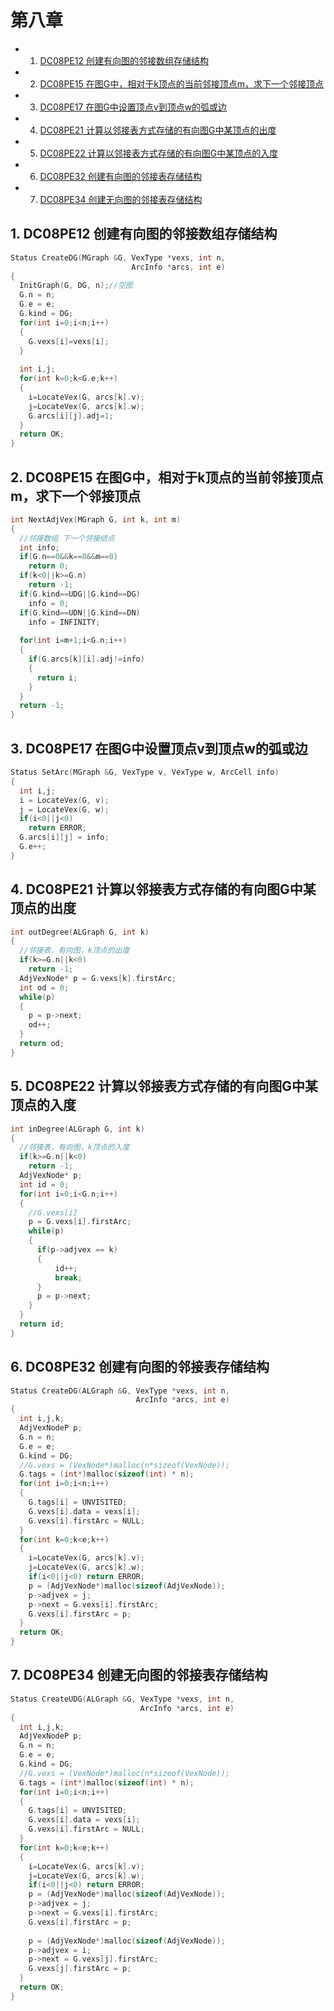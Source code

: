 # 第八章
* 1. [DC08PE12 创建有向图的邻接数组存储结构](#DC08PE12)
* 2. [DC08PE15 在图G中，相对于k顶点的当前邻接顶点m，求下一个邻接顶点](#DC08PE15Gkm)
* 3. [DC08PE17 在图G中设置顶点v到顶点w的弧或边](#DC08PE17Gvw)
* 4. [DC08PE21 计算以邻接表方式存储的有向图G中某顶点的出度](#DC08PE21G)
* 5. [DC08PE22 计算以邻接表方式存储的有向图G中某顶点的入度](#DC08PE22G)
* 6. [DC08PE32 创建有向图的邻接表存储结构](#DC08PE32)
* 7. [DC08PE34 创建无向图的邻接表存储结构](#DC08PE34)

##  1. <a name='DC08PE12'></a>DC08PE12 创建有向图的邻接数组存储结构 
```C
Status CreateDG(MGraph &G, VexType *vexs, int n,
                           ArcInfo *arcs, int e) 
{    
  InitGraph(G, DG, n);//空图
  G.n = n;
  G.e = e;
  G.kind = DG;
  for(int i=0;i<n;i++)
  {
    G.vexs[i]=vexs[i];
  }
  
  int i,j;
  for(int k=0;k<G.e;k++)
  {
    i=LocateVex(G, arcs[k].v);
    j=LocateVex(G, arcs[k].w);
    G.arcs[i][j].adj=1;
  }
  return OK;
}
```
##  2. <a name='DC08PE15Gkm'></a>DC08PE15 在图G中，相对于k顶点的当前邻接顶点m，求下一个邻接顶点
```C
int NextAdjVex(MGraph G, int k, int m) 
{   
  //邻接数组 下一个邻接结点
  int info;
  if(G.n==0&&k==0&&m==0) 
    return 0;
  if(k<0||k>=G.n)
    return -1;
  if(G.kind==UDG||G.kind==DG)
    info = 0;
  if(G.kind==UDN||G.kind==DN)
    info = INFINITY;
    
  for(int i=m+1;i<G.n;i++)
  {
    if(G.arcs[k][i].adj!=info)
    {
      return i;
    }
  }
  return -1;
}
``` 
##  3. <a name='DC08PE17Gvw'></a>DC08PE17 在图G中设置顶点v到顶点w的弧或边 
```C
Status SetArc(MGraph &G, VexType v, VexType w, ArcCell info) 
{  
  int i,j;
  i = LocateVex(G, v);
  j = LocateVex(G, w);
  if(i<0||j<0)
    return ERROR;
  G.arcs[i][j] = info;
  G.e++;
}
```
##  4. <a name='DC08PE21G'></a>DC08PE21 计算以邻接表方式存储的有向图G中某顶点的出度 
```C
int outDegree(ALGraph G, int k) 
{  
  //邻接表，有向图，k顶点的出度
  if(k>=G.n||k<0)
    return -1;
  AdjVexNode* p = G.vexs[k].firstArc;
  int od = 0;
  while(p)
  {
    p = p->next;
    od++;
  }
  return od;
}
``` 
##  5. <a name='DC08PE22G'></a>DC08PE22 计算以邻接表方式存储的有向图G中某顶点的入度 
```C
int inDegree(ALGraph G, int k) 
{   
  //邻接表，有向图，k顶点的入度
  if(k>=G.n||k<0)
    return -1;
  AdjVexNode* p;
  int id = 0;
  for(int i=0;i<G.n;i++)
  {
    //G.vexs[i]
    p = G.vexs[i].firstArc;
    while(p)
    {
      if(p->adjvex == k)
      {
          id++;
          break;
      }
      p = p->next;
    }
  }
  return id;
}
```
##  6. <a name='DC08PE32'></a>DC08PE32 创建有向图的邻接表存储结构  
```C
Status CreateDG(ALGraph &G, VexType *vexs, int n,
                            ArcInfo *arcs, int e) 
{
  int i,j,k;
  AdjVexNodeP p;
  G.n = n;
  G.e = e;
  G.kind = DG;
  //G.vexs = (VexNode*)malloc(n*sizeof(VexNode));
  G.tags = (int*)malloc(sizeof(int) * n);
  for(int i=0;i<n;i++)
  {
    G.tags[i] = UNVISITED;
    G.vexs[i].data = vexs[i];
    G.vexs[i].firstArc = NULL;
  }
  for(int k=0;k<e;k++)
  {
    i=LocateVex(G, arcs[k].v);
    j=LocateVex(G, arcs[k].w);
    if(i<0||j<0) return ERROR;
    p = (AdjVexNode*)malloc(sizeof(AdjVexNode));
    p->adjvex = j;
    p->next = G.vexs[i].firstArc;
    G.vexs[i].firstArc = p;
  }
  return OK;
}
```
##  7. <a name='DC08PE34'></a>DC08PE34 创建无向图的邻接表存储结构 
```C
Status CreateUDG(ALGraph &G, VexType *vexs, int n,
                             ArcInfo *arcs, int e) 
{  
  int i,j,k;
  AdjVexNodeP p;
  G.n = n;
  G.e = e;
  G.kind = DG;
  //G.vexs = (VexNode*)malloc(n*sizeof(VexNode));
  G.tags = (int*)malloc(sizeof(int) * n);
  for(int i=0;i<n;i++)
  {
    G.tags[i] = UNVISITED;
    G.vexs[i].data = vexs[i];
    G.vexs[i].firstArc = NULL;
  }
  for(int k=0;k<e;k++)
  {
    i=LocateVex(G, arcs[k].v);
    j=LocateVex(G, arcs[k].w);
    if(i<0||j<0) return ERROR;
    p = (AdjVexNode*)malloc(sizeof(AdjVexNode));
    p->adjvex = j;
    p->next = G.vexs[i].firstArc;
    G.vexs[i].firstArc = p;
    
    p = (AdjVexNode*)malloc(sizeof(AdjVexNode));
    p->adjvex = i;
    p->next = G.vexs[j].firstArc;
    G.vexs[j].firstArc = p;
  }
  return OK;
}
```